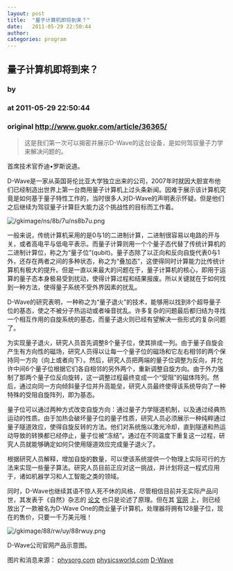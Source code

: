 ```yaml
---
layout: post
title:  "量子计算机即将到来？"
date:   2011-05-29 22:50:44
author: 
categories: program
---
```


## 量子计算机即将到来？
### by 
### at 2011-05-29 22:50:44
### original <http://www.guokr.com/article/36365/>

<div>
<blockquote>
这是我们第一次可以揭密并展示D-Wave的这台设备，是如何驾驭量子力学来解决问题的。</blockquote>
<p>首席技术官乔迪•罗斯说道。</p>
<p>D-Wave是一家从英国哥伦比亚大学独立出来的公司，2007年时就因大胆宣布他们已经制造出世界上第一台商用量子计算机上过头条新闻。因难于展示该计算机究竟是如何基于量子特性工作的，当时很多人对D-Wave的声明表示怀疑。但是他们之后继续为驾驭量子计算巨大能力这个挑战性的目标而工作着。</p>
<img alt="/gkimage/ns/8b/7u/ns8b7u.png" src="http://www.guokr.com/gkimage/ns/8b/7u/ns8b7u.png">
<p>一般来说，传统计算机采用的是0与1的二进制计算，二进制很容易以电路的开与关，或者高电平与低电平表示。而量子计算则用一个个量子态代替了传统计算机的二进制计算位，称之为“量子位”(qubit)。量子态除了以正向和反向自旋代表0与1外，还存在两者之间的多种状态，称之为“叠加态”，这使得同时计算能力比传统计算机有极大的提升。但是一直以来最大的问题在于，量子计算机的核心，即用于运算的量子态本身极易受到扰动，使得计算过程和结果报废。所以关键就在于如何找到一种方法，使得量子系统不受外界因素的扰乱。</p>
<p>D-Wave的研究表明，一种称之为“量子退火”的技术，能够用以找到8个超导量子位的基态，使之不被分子热运动或者噪音扰乱。许多复杂的问题最后都归结为寻找一个相互作用的自旋系统的基态，而量子退火则已经有望解决一些形式的复杂问题了。</p>
<p>为实现量子退火，研究人员首先调整8个量子位，使其排成一列。由于量子自旋会产生有方向性的磁场，研究人员得以让每一个量子位的磁场和它左右相邻的两个保持同一方向（向上或者向下）。然后，研究人员把两端的量子位调整为反向，并允许中间6个量子位根据它们各自相邻的另外两个，重新调整自旋方向。由于外力强制了那两个量子位反向旋转，这一调整过程最终变成一个“受阻”的磁体阵列。然后，通过向同一方向倾斜量子位并升高能垒，研究人员最终使得该系统导向了一种特殊的受阻自旋阵列，即为基态。</p>
<p>量子位可以通过两种方式改变自旋方向：通过量子力学隧道机制，以及通过经典热运动的性质。由于加热会破坏量子位的量子性质，研究人员必须展示一种纯粹通过量子隧道效应，使得自旋反转的方法。他们对系统施以激光冷却，直到隧道和热运动导致的转换都已经停止，量子位被“冻结”。通过在不同温度下重复这一过程，研究人员就能够确定如何只使用隧道效应完成量子退火了。</p>
<p>根据研究人员解释，增加自旋的数量，可以使该系统提供一个物理上实际可行的方法来实现一些量子算法。研究人员目前正应对这一挑战，并计划将这一程式应用于，诸如机器学习和人工智能之类的领域。</p>
<p>同时，D-Wave也继续其语不惊人死不休的风格，尽管相信目前并无实际产品问世，其发表于《自然》杂志的 <a href="http://www.nature.com/nature/journal/v473/n7346/full/nature10012.html">论文</a> 也只是论述了原理。但在其 <a href="http://www.dwavesys.com/en/dw_homepage.html">官网</a> 上，则已经放出了一款被名为D-Wave One的商业量子计算机，处理器将拥有128量子位，现在的售价，只要一千万美元哦！</p>
<img alt="/gkimage/88/rw/uy/88rwuy.png" src="http://www.guokr.com/gkimage/88/rw/uy/88rwuy.png">
<p>D-Wave公司官网产品示意图。</p>
<p>图片和消息来源： <a href="http://www.physorg.com/news/2011-05-d-wave-quantum.html">physorg.com</a> <a href="http://physicsworld.com/cws/article/news/45960">physicsworld.com</a> <a href="http://www.dwavesys.com/en/dw_homepage.html">D-Wave</a></p>
</div>